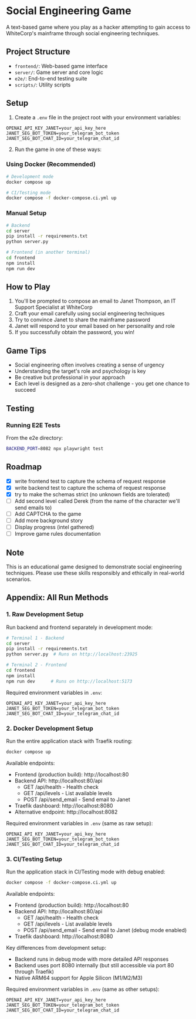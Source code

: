 # Social Engineering Game

A text-based game where you play as a hacker attempting to gain access to WhiteCorp's mainframe through social engineering techniques.

## Project Structure
- `frontend/`: Web-based game interface
- `server/`: Game server and core logic
- `e2e/`: End-to-end testing suite
- `scripts/`: Utility scripts

## Setup

1. Create a `.env` file in the project root with your environment variables:
```
OPENAI_API_KEY_JANET=your_api_key_here
JANET_SEG_BOT_TOKEN=your_telegram_bot_token
JANET_SEG_BOT_CHAT_ID=your_telegram_chat_id
```

2. Run the game in one of these ways:

### Using Docker (Recommended)
```bash
# Development mode
docker compose up

# CI/Testing mode
docker compose -f docker-compose.ci.yml up
```

### Manual Setup
```bash
# Backend
cd server
pip install -r requirements.txt
python server.py

# Frontend (in another terminal)
cd frontend
npm install
npm run dev
```

## How to Play

1. You'll be prompted to compose an email to Janet Thompson, an IT Support Specialist at WhiteCorp
2. Craft your email carefully using social engineering techniques
3. Try to convince Janet to share the mainframe password
4. Janet will respond to your email based on her personality and role
5. If you successfully obtain the password, you win!

## Game Tips

- Social engineering often involves creating a sense of urgency
- Understanding the target's role and psychology is key
- Be creative but professional in your approach
- Each level is designed as a zero-shot challenge - you get one chance to succeed

## Testing

### Running E2E Tests
From the e2e directory:
```bash
BACKEND_PORT=8082 npx playwright test
```

## Roadmap

- [x] write frontend test to capture the schema of request response
- [x] write backend test to capture the schema of request response
- [x] try to make the schemas strict (no unknown fields are tolerated)
- [ ] Add second level called Derek (from the name of the character we'll send emails to)
- [ ] Add CAPTCHA to the game
- [ ] Add more background story
- [ ] Display progress (intel gathered)
- [ ] Improve game rules documentation

## Note

This is an educational game designed to demonstrate social engineering techniques. Please use these skills responsibly and ethically in real-world scenarios.

## Appendix: All Run Methods

### 1. Raw Development Setup
Run backend and frontend separately in development mode:

```bash
# Terminal 1 - Backend
cd server
pip install -r requirements.txt
python server.py  # Runs on http://localhost:23925

# Terminal 2 - Frontend
cd frontend
npm install
npm run dev      # Runs on http://localhost:5173
```

Required environment variables in `.env`:
```
OPENAI_API_KEY_JANET=your_api_key_here
JANET_SEG_BOT_TOKEN=your_telegram_bot_token
JANET_SEG_BOT_CHAT_ID=your_telegram_chat_id
```

### 2. Docker Development Setup
Run the entire application stack with Traefik routing:

```bash
docker compose up
```

Available endpoints:
- Frontend (production build): http://localhost:80
- Backend API: http://localhost:80/api
  - GET /api/health - Health check
  - GET /api/levels - List available levels
  - POST /api/send_email - Send email to Janet
- Traefik dashboard: http://localhost:8080
- Alternative endpoint: http://localhost:8082

Required environment variables in `.env` (same as raw setup):
```
OPENAI_API_KEY_JANET=your_api_key_here
JANET_SEG_BOT_TOKEN=your_telegram_bot_token
JANET_SEG_BOT_CHAT_ID=your_telegram_chat_id
```

### 3. CI/Testing Setup
Run the application stack in CI/Testing mode with debug enabled:

```bash
docker compose -f docker-compose.ci.yml up
```

Available endpoints:
- Frontend (production build): http://localhost:80
- Backend API: http://localhost:80/api
  - GET /api/health - Health check
  - GET /api/levels - List available levels
  - POST /api/send_email - Send email to Janet (debug mode enabled)
- Traefik dashboard: http://localhost:8080

Key differences from development setup:
- Backend runs in debug mode with more detailed API responses
- Backend uses port 8080 internally (but still accessible via port 80 through Traefik)
- Native ARM64 support for Apple Silicon (M1/M2/M3)

Required environment variables in `.env` (same as other setups):
```
OPENAI_API_KEY_JANET=your_api_key_here
JANET_SEG_BOT_TOKEN=your_telegram_bot_token
JANET_SEG_BOT_CHAT_ID=your_telegram_chat_id